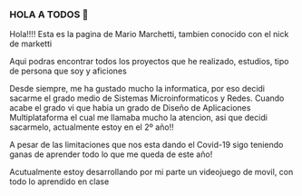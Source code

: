 ### HOLA A TODOS 👋


Hola!!!! Esta es la pagina de Mario Marchetti, tambien conocido con el nick de marketti

Aqui podras encontrar todos los proyectos que he realizado, estudios, tipo de persona que soy y aficiones

Desde siempre, me ha gustado mucho la informatica, por eso decidi sacarme el grado medio de Sistemas Microinformaticos y Redes. Cuando acabe el grado vi que habia un grado de Diseño de Aplicaciones Multiplataforma el cual me llamaba mucho la atencion, asi que decidi sacarmelo, actualmente estoy en el 2º año!!

A pesar de las limitaciones que nos esta dando el Covid-19 sigo teniendo ganas de aprender todo lo que me queda de este año!

Acutualmente estoy desarrollando por mi parte un videojuego de movil, con todo lo aprendido en clase


